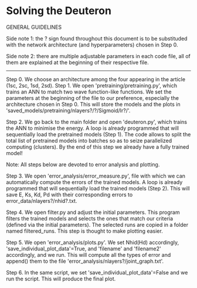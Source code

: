 # Solving the Deuteron

GENERAL GUIDELINES

Side note 1: the ? sign found throughout this document is to be substituded with the network architecture (and hyperparameters) chosen in Step 0.

Side note 2: there are multiple adjustable parameters in each code file, all of them are explained at the beginning of their respective file.

-------------------------------------------------------------------------------------------------------------------------------------------------------------------------

Step 0. We choose an architecture among the four appearing in the article (1sc, 2sc, 1sd, 2sd). 
Step 1. We open 'pretraining/pretraining.py', which trains an ANN to match two wave function-like functions. We set the parameters at the beginning of the file to our preference, especially the architecture chosen in Step 0. This will store the models and the plots in 'saved_models/pretraining/nlayers?/?/Sigmoid/lr?/'. 

Step 2. We go back to the main folder and open 'deuteron.py', which trains the ANN to minimise the energy. A loop is already programmed that will sequentially load the pretrained models (Step 1). The code allows to split the total list of pretrained models into batches so as to seize parallelized computing (clusters). 
By the end of this step we already have a fully trained model!

Note: All steps below are devoted to error analysis and plotting.

Step 3. We open 'error_analysis/error_measure.py', file with which we can automatically compute the errors of the trained models. A loop is already programmed that will sequentially load the trained models (Step 2).
This will save E, Ks, Kd, Pd with their corresponding errors to error_data/nlayers?/nhid?.txt. 

Step 4. We open filter.py and adjust the initial parameters. This program filters the trained models and selects the ones that match our criteria (defined via the initial parameters). The selected runs are copied in a folder named filtered_runs. This step is thought to make plotting easier.

Step 5. We open 'error_analysis/plots.py'. We set Nhid(Hd) accordingly, 'save_individual_plot_data'=True, and 'filename' and 'filename2' accordingly, and we run.
This will compute all the types of error and append() them to the file 'error_analysis/nlayers?/joint_graph.txt'. 

Step 6. In the same script, we set 'save_individual_plot_data'=False and we run the script. This will produce the final plot.

